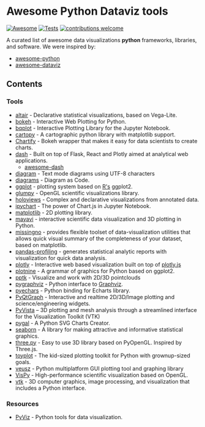 # Awesome Python Dataviz tools

[![Awesome](https://cdn.rawgit.com/sindresorhus/awesome/d7305f38d29fed78fa85652e3a63e154dd8e8829/media/badge.svg)](https://github.com/sindresorhus/awesome)
[![Tests](https://github.com/tkoyama010/awesome-python-dataviz/actions/workflows/main.yaml/badge.svg)](https://github.com/tkoyama010/awesome-python-dataviz/actions/workflows/main.yaml)
[![contributions welcome](https://img.shields.io/badge/contributions-welcome-brightgreen.svg?style=flat)](https://github.com/tkoyama010/awesome-python-dataviz/discussions/7)

A curated list of awesome data visualizations **python** frameworks, libraries, and software.
We were inspired by:

- [awesome-python](https://github.com/vinta/awesome-python)
- [awesome-dataviz](https://github.com/javierluraschi/awesome-dataviz)

## Contents

### Tools

- [altair](https://altair-viz.github.io/) - Declarative statistical visualizations, based on Vega-Lite.
- [bokeh](https://bokeh.pydata.org/en/latest/) - Interactive Web Plotting for Python.
- [bqplot](https://github.com/bloomberg/bqplot) - Interactive Plotting Library for the Jupyter Notebook.
- [cartopy](https://github.com/SciTools/cartopy) - A cartographic python library with matplotlib support.
- [Chartify](https://github.com/spotify/chartify) - Bokeh wrapper that makes it easy for data scientists to create charts.
- [dash](https://plot.ly/products/dash/) - Built on top of Flask, React and Plotly aimed at analytical web applications.
  - [awesome-dash](https://github.com/Acrotrend/awesome-dash)
- [diagram](https://github.com/tehmaze/diagram) - Text mode diagrams using UTF-8 characters
- [diagrams](https://github.com/mingrammer/diagrams) - Diagram as Code.
- [ggplot](https://github.com/yhat/ggpy) - plotting system based on [R's](#r-tools) ggplot2.
- [glumpy](https://github.com/glumpy/glumpy) - OpenGL scientific visualizations library.
- [holoviews](https://holoviews.org/) - Complex and declarative visualizations from annotated data.
- [ipychart](https://github.com/nicohlr/ipychart) - The power of Chart.js in Jupyter Notebook.
- [matplotlib](https://matplotlib.org/) - 2D plotting library.
- [mayavi](https://docs.enthought.com/mayavi/mayavi/) - interactive scientific data visualization and 3D plotting in Python.
- [missingno](https://github.com/ResidentMario/missingno) - provides flexible toolset of data-visualization utilities that allows quick visual summary of the completeness of your dataset, based on matplotlib.
- [pandas-profiling](https://github.com/pandas-profiling/pandas-profiling) - generates statistical analytic reports with visualization for quick data analysis.
- [plotly](https://plot.ly/python/) - Interactive web based visualization built on top of [plotly.js](https://github.com/plotly/plotly.js)
- [plotnine](https://github.com/has2k1/plotnine) - A grammar of graphics for Python based on ggplot2.
- [pptk](https://github.com/heremaps/pptk) - Visualize and work with 2D/3D pointclouds
- [pygraphviz](https://pypi.org/project/pygraphviz/) - Python interface to [Graphviz](http://www.graphviz.org/).
- [pyechars](https://github.com/pyecharts/pyecharts) - Python binding for Echarts library.
- [PyQtGraph](https://www.pyqtgraph.org/) - Interactive and realtime 2D/3D/Image plotting and science/engineering widgets.
- [PyVista](https://github.com/pyvista/pyvista) – 3D plotting and mesh analysis through a streamlined interface for the Visualization Toolkit (VTK)
- [pygal](http://www.pygal.org/en/latest/) - A Python SVG Charts Creator.
- [seaborn](https://seaborn.pydata.org/) - A library for making attractive and informative statistical graphics.
- [three.py](https://github.com/stemkoski/three.py/) - Easy to use 3D library based on PyOpenGL. Inspired by Three.js.
- [toyplot](https://toyplot.readthedocs.io/en/stable/) - The kid-sized plotting toolkit for Python with grownup-sized goals.
- [veusz](https://veusz.github.io/) - Python multiplatform GUI plotting tool and graphing library
- [VisPy](https://vispy.org/) - High-performance scientific visualization based on OpenGL.
- [vtk](https://www.vtk.org/) - 3D computer graphics, image processing, and visualization that includes a Python interface.

### Resources

- [PyViz](https://pyviz.org/tools.html) - Python tools for data visualization.
